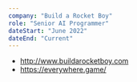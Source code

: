 ```yaml
---
company: "Build a Rocket Boy"
role: "Senior AI Programmer"
dateStart: "June 2022"
dateEnd: "Current"
---
```


- <http://www.buildarocketboy.com>
- <https://everywhere.game/>
